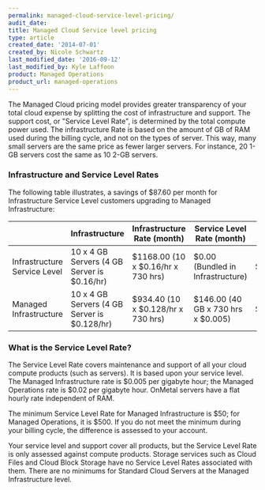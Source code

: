 ```yaml
---
permalink: managed-cloud-service-level-pricing/
audit_date:
title: Managed Cloud Service level pricing
type: article
created_date: '2014-07-01'
created_by: Nicole Schwartz
last_modified_date: '2016-09-12'
last_modified_by: Kyle Laffoon
product: Managed Operations
product_url: managed-operations
---
```


The Managed Cloud pricing model provides greater transparency of your total cloud expense by splitting the cost of infrastructure and support. The support cost, or "Service Level Rate", is determined by the total compute power used. The infrastructure Rate is based on the amount of GB of RAM used during the billing cycle, and not on the types of server. This way, many small servers are the same price as fewer larger servers. For instance, 20 1-GB servers cost the same as 10 2-GB servers.

### Infrastructure and Service Level Rates

 The following table illustrates, a savings of $87.60 per month for Infrastructure Service Level customers upgrading to Managed Infrastructure:

| | Infrastructure | Infrastructure Rate (month) | Service Level Rate (month) | Total |
| --- | --- | --- | --- | --- |
| Infrastructure Service Level | 10 x 4 GB Servers (4 GB Server is $0.16/hr) | $1168.00  (10 x $0.16/hr x 730 hrs) |  $0.00  (Bundled in Infrastructure) | $1,168.00
| Managed Infrastructure | 10 x 4 GB Servers (4 GB Server is $0.128/hr) | $934.40 (10 x $0.128/hr x 730 hrs) | $146.00 (40 GB x 730 hrs x $0.005) |  $1,080.40

### What is the Service Level Rate?

The Service Level Rate covers maintenance and support of all your cloud compute products (such as servers). It is based upon your service level. The Managed Infrastructure rate is $0.005 per gigabyte hour; the Managed Operations rate is $0.02 per gigabyte hour. OnMetal servers have a flat hourly rate independent of RAM.

The minimum Service Level Rate for Managed Infrastructure is $50; for Managed Operations, it is $500. If you do not meet the minimum during your billing cycle, the difference is assessed to your account.

Your service level and support cover all products, but the Service Level Rate is only assessed against compute products. Storage services such as Cloud Files and Cloud Block Storage have no Service Level Rates associated with them. There are no minimums for Standard Cloud Servers at the Managed Infrastructure level.
